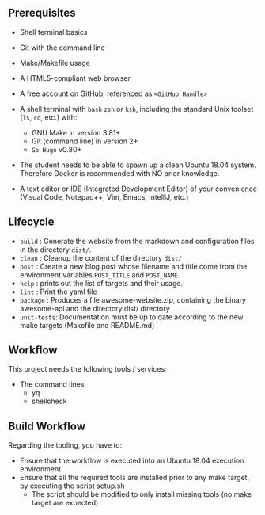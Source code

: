 ## Prerequisites

* Shell terminal basics

* Git with the command line
* Make/Makefile usage
* A HTML5-compliant web browser
* A free account on GitHub, referenced as `<GitHub Handle>`
* A shell terminal with `bash` `zsh` or `ksh`, including the standard Unix toolset (`ls`, `cd`, etc.) with:
    - GNU Make in version 3.81+
    - Git (command line) in version 2+
    - `Go Hugo` v0.80+
* The student needs to be able to spawn up a clean Ubuntu 18.04 system. Therefore Docker is recommended with NO prior knowledge.
* A text editor or IDE (Integrated Development Editor) of your convenience (Visual Code, Notepad++, Vim, Emacs, IntelliJ, etc.)


## Lifecycle

* `build` : Generate the website from the markdown and configuration files in the directory `dist/`.
* `clean` : Cleanup the content of the directory `dist/`
* `post` : Create a new blog post whose filename and title come from the environment variables `POST_TITLE` and `POST_NAME`.
* `help` : prints out the list of targets and their usage.
* `lint` : Print the yaml file
* `package` : Produces a file awesome-website.zip, containing the binary awesome-api and the directory dist/ directory
* `unit-tests`: Documentation must be up to date according to the new make targets (Makefile and README.md)


## Workflow

This project needs the following tools / services:

* The command lines
    - yq
    - shellcheck

## Build Workflow

Regarding the tooling, you have to:

* Ensure that the workflow is executed into an Ubuntu 18.04 execution environment
* Ensure that all the required tools are installed prior to any make target, by executing the script setup.sh
    - The script should be modified to only install missing tools (no make target are expected)
